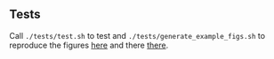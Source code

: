 ## Tests

Call `./tests/test.sh` to test and `./tests/generate_example_figs.sh` to
reproduce the figures [here](https://github.com/theislab/scanpy) and there
[there](https://github.com/theislab/scanpy/examples).

